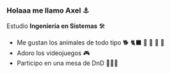 ### Holaaa me llamo Axel ⚓

Estudio **Ingeniería en Sistemas** 🛠

* Me gustan los animales de todo tipo 🐕 🐈‍⬛ 🦡 🐊 🦈 🦅
* Adoro los videojuegos 🎮
* Participo en una mesa de DnD 🎲🧙‍♂️ 
